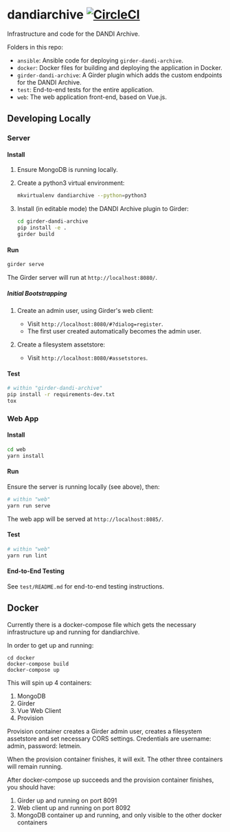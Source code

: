 # dandiarchive [![CircleCI](https://circleci.com/gh/dandi/dandiarchive/tree/master.svg?style=svg)](https://circleci.com/gh/dandi/dandiarchive/tree/master)
Infrastructure and code for the DANDI Archive.

Folders in this repo:

- `ansible`: Ansible code for deploying `girder-dandi-archive`.
- `docker`: Docker files for building and deploying the application in Docker.
- `girder-dandi-archive`: A Girder plugin which adds the custom endpoints for the DANDI Archive.
- `test`: End-to-end tests for the entire application.
- `web`: The web application front-end, based on Vue.js.

## Developing Locally

### Server

#### Install
1. Ensure MongoDB is running locally.

2. Create a python3 virtual environment:
    ```bash
    mkvirtualenv dandiarchive --python=python3
    ```

3. Install (in editable mode) the DANDI Archive plugin to Girder:
    ```bash
    cd girder-dandi-archive
    pip install -e .
    girder build
    ```

#### Run
```bash
girder serve
```

The Girder server will run at `http://localhost:8080/`.

##### Initial Bootstrapping

1. Create an admin user, using Girder's web client:
    * Visit `http://localhost:8080/#?dialog=register`.
    * The first user created automatically becomes the admin user.

2. Create a filesystem assetstore:
    * Visit `http://localhost:8080/#assetstores`.

#### Test
```bash
# within "girder-dandi-archive"
pip install -r requirements-dev.txt
tox
```

### Web App

#### Install
```bash
cd web
yarn install
```

#### Run
Ensure the server is running locally (see above), then:
```bash
# within "web"
yarn run serve
```

The web app will be served at `http://localhost:8085/`.

#### Test
```bash
# within "web"
yarn run lint
```

#### End-to-End Testing
See `test/README.md` for end-to-end testing instructions.

## Docker

Currently there is a docker-compose file which gets the necessary infrastructure up and running for dandiarchive.

In order to get up and running:

```
cd docker
docker-compose build
docker-compose up
```

This will spin up 4 containers:

1) MongoDB
2) Girder
3) Vue Web Client
4) Provision

Provision container creates a Girder admin user, creates a filesystem assetstore and set necessary CORS settings.
Credentials are username: admin, password: letmein.

When the provision container finishes, it will exit. The other three containers will remain running.

After docker-compose up succeeds and the provision container finishes, you should have:

1) Girder up and running on port 8091
2) Web client up and running on port 8092
3) MongoDB container up and running, and only visible to the other docker containers
